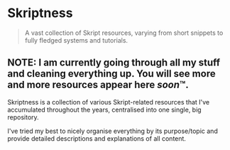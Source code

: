 # Skriptness
> A vast collection of Skript resources, varying from short snippets to fully fledged systems and tutorials.

## NOTE: I am currently going through all my stuff and cleaning everything up. You will see more and more resources appear here *soon*:tm:.

Skriptness is a collection of various Skript-related resources that I've accumulated throughout the years, centralised into one single, big repository.

I've tried my best to nicely organise everything by its purpose/topic and provide detailed descriptions and explanations of all content.